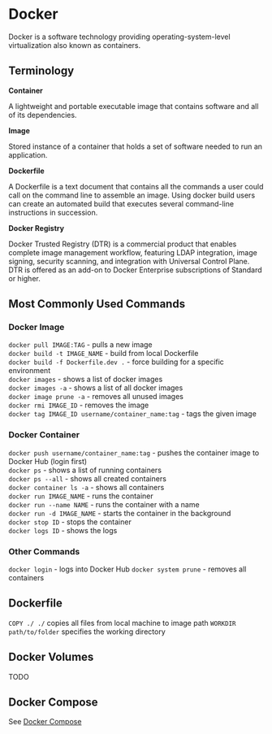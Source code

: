 # Docker

Docker is a software technology providing operating-system-level virtualization also known as containers.

## Terminology

**Container**

A lightweight and portable executable image that contains software and all of its dependencies.

**Image**

Stored instance of a container that holds a set of software needed to run an application.

**Dockerfile**

A Dockerfile is a text document that contains all the commands a user could call on the command line to assemble an image. Using docker build users can create an automated build that executes several command-line instructions in succession.

**Docker Registry**

Docker Trusted Registry (DTR) is a commercial product that enables complete image management workflow, featuring LDAP integration, image signing, security scanning, and integration with Universal Control Plane. DTR is offered as an add-on to Docker Enterprise subscriptions of Standard or higher.

## Most Commonly Used Commands

### Docker Image

`docker pull IMAGE:TAG` - pulls a new image\
`docker build -t IMAGE_NAME` - build from local Dockerfile\
`docker build -f Dockerfile.dev .` - force building for a specific environment\
`docker images` - shows a list of docker images\
`docker images -a` - shows a list of all docker images\
`docker image prune -a` - removes all unused images\
`docker rmi IMAGE_ID` - removes the image\
`docker tag IMAGE_ID username/container_name:tag` - tags the given image

### Docker Container

`docker push username/container_name:tag` - pushes the container image to Docker Hub (login first)\
`docker ps` - shows a list of running containers\
`docker ps --all` - shows all created containers\
`docker container ls -a` - shows all containers\
`docker run IMAGE_NAME` - runs the container\
`docker run --name NAME` - runs the container with a name\
`docker run -d IMAGE_NAME` - starts the container in the background\
`docker stop ID` - stops the container\
`docker logs ID` - shows the logs

### Other Commands

`docker login` - logs into Docker Hub
`docker system prune` - removes all containers

## Dockerfile

`COPY ./ ./` copies all files from local machine to image path
`WORKDIR path/to/folder` specifies the working directory

## Docker Volumes

TODO

## Docker Compose

See [Docker Compose](https://github.com/rynaardb/TIL/blob/master/docker-compose/README.md)
